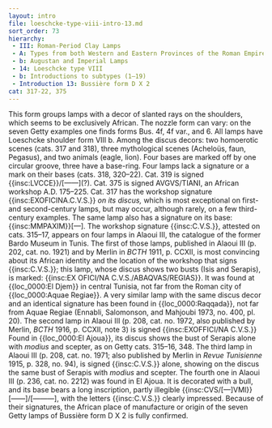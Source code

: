 ```yaml
---
layout: intro
file: loeschcke-type-viii-intro-13.md
sort_order: 73
hierarchy:
 - III: Roman-Period Clay Lamps
 - A: Types from both Western and Eastern Provinces of the Roman Empire
 - b: Augustan and Imperial Lamps
 - 14: Loeschcke type VIII
 - b: Introductions to subtypes (1–19)
 - Introduction 13: Bussière form D X 2
cat: 317-22, 375
---
```


This form groups lamps with a decor of slanted rays on the shoulders, which seems to be exclusively African. The nozzle form can vary: on the seven Getty examples one finds forms Bus. 4f, 4f var., and 6. All lamps have Loeschcke shoulder form VIII b. Among the discus decors: two homoerotic scenes (cats. 317 and 318), three mythological scenes (Acheloüs, faun, Pegasus), and two animals (eagle, lion). Four bases are marked off by one circular groove, three have a base-ring. Four lamps lack a signature or a mark on their bases (cats. 318, 320–22). Cat. 319 is signed {{insc:LVCCE}}/\[——\](?). Cat. 375 is signed AVGVS/TIANI, an African workshop A.D. 175–225. Cat. 317 has the workshop signature {{insc:EXOFICINA.C.V.S.}} *on its discus,* which is most exceptional on first- and second-century lamps, but may occur, although rarely, on a few third-century examples. The same lamp also has a signature on its base: {{insc:MMPAXIM}}\[—\]. The workshop signature {{insc:C.V.S.}}, attested on cats. 315–17, appears on four lamps in Alaoui III, the catalogue of the former Bardo Museum in Tunis. The first of those lamps, published in Alaoui III (p. 202, cat. no. 1921) and by Merlin in *BCTH* 1911, p. CCXII, is most convincing about its African identity and the location of the workshop that signs {{insc:C.V.S.}}; this lamp, whose discus shows two busts (Isis and Serapis), is marked: {{insc:EX OFICI/NA C.V.S./ABAQVAS/REGIAS}}. It was found at {{loc_0000:El Djem}} in central Tunisia, not far from the Roman city of {{loc_0000:Aquae Regiae}}. A very similar lamp with the same discus decor and an identical signature has been found in {{loc_0000:Raqqada}}, not far from Aquae Regiae (Ennabli, Salomonson, and Mahjoubi 1973, no. 400, pl. 20). The second lamp in Alaoui III (p. 208, cat. no. 1972, also published by Merlin, *BCTH* 1916, p. CCXII, note 3) is signed {{insc:EXOFFICI/NA C.V.S.}} Found in {{loc_0000:El Ajoua}}, its discus shows the bust of Serapis alone with *modius* and scepter, as on Getty cats. 315–16, 348. The third lamp in Alaoui III (p. 208, cat. no. 1971; also published by Merlin in *Revue Tunisienne* 1915, p. 328, no. 94), is signed {{insc:C.V.S.}} alone, showing on the discus the same bust of Serapis with *modius* and scepter. The fourth one in Alaoui III (p. 236, cat. no. 2212) was found in El Ajoua. It is decorated with a bull, and its base bears a long inscription, partly illegible {{insc:CVS/\[––\]VMI}} \[——\]/\[———\], with the letters {{insc:C.V.S.}} clearly impressed. Because of their signatures, the African place of manufacture or origin of the seven Getty lamps of Bussière form D X 2 is fully confirmed.
